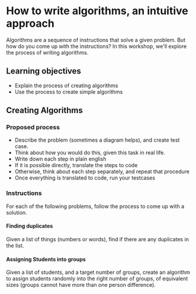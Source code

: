 # How to write algorithms, an intuitive approach

Algorithms are a sequence of instructions that solve a given problem.
But how do you come up with the instructions? In this workshop, we'll explore the process of writing algorithms.

## Learning objectives

*  Explain the process of creating algorithms
*  Use the process to create simple algorithms

## Creating Algorithms

### Proposed process

* Describe the problem (sometimes a diagram helps), and create test case.
* Think about how you would do this, given this task in real life.
* Write down each step in plain english
* If it is possible directly, translate the steps to code
* Otherwise, think about each step separately, and repeat that procedure
* Once everything is translated to code, run your testcases

### Instructions

For each of the following problems, follow the process to come up with a solution.

#### Finding duplicates

Given a list of things (numbers or words), find if there are any duplicates in the list.

#### Assigning Students into groups

Given a list of students, and a target number of groups, create an algorithm to assign students randomly into the right number of groups, of equivalent sizes (groups cannot have more than one person difference).
